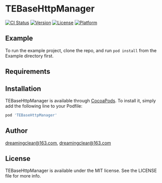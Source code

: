 # TEBaseHttpManager

[![CI Status](https://img.shields.io/travis/dreamingclear@163.com/TEBaseHttpManager.svg?style=flat)](https://travis-ci.org/dreamingclear@163.com/TEBaseHttpManager)
[![Version](https://img.shields.io/cocoapods/v/TEBaseHttpManager.svg?style=flat)](https://cocoapods.org/pods/TEBaseHttpManager)
[![License](https://img.shields.io/cocoapods/l/TEBaseHttpManager.svg?style=flat)](https://cocoapods.org/pods/TEBaseHttpManager)
[![Platform](https://img.shields.io/cocoapods/p/TEBaseHttpManager.svg?style=flat)](https://cocoapods.org/pods/TEBaseHttpManager)

## Example

To run the example project, clone the repo, and run `pod install` from the Example directory first.

## Requirements

## Installation

TEBaseHttpManager is available through [CocoaPods](https://cocoapods.org). To install
it, simply add the following line to your Podfile:

```ruby
pod 'TEBaseHttpManager'
```

## Author

dreamingclear@163.com, dreamingclear@163.com

## License

TEBaseHttpManager is available under the MIT license. See the LICENSE file for more info.

